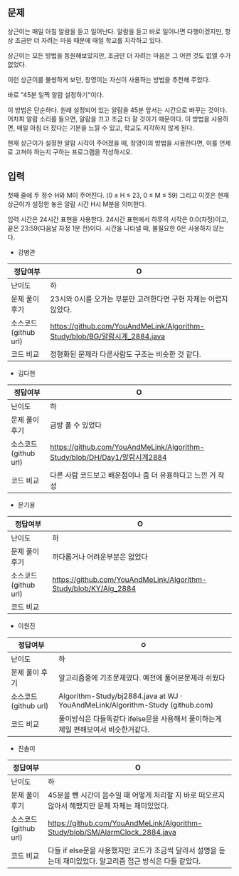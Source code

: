 ## 문제

상근이는 매일 아침 알람을 듣고 일어난다. 알람을 듣고 바로 일어나면 다행이겠지만, 항상 조금만 더 자려는 마음 때문에 매일 학교를 지각하고 있다.

상근이는 모든 방법을 동원해보았지만, 조금만 더 자려는 마음은 그 어떤 것도 없앨 수가 없었다.

이런 상근이를 불쌍하게 보던, 창영이는 자신이 사용하는 방법을 추천해 주었다.

바로 "45분 일찍 알람 설정하기"이다.

이 방법은 단순하다. 원래 설정되어 있는 알람을 45분 앞서는 시간으로 바꾸는 것이다. 어차피 알람 소리를 들으면, 알람을 끄고 조금 더 잘 것이기 때문이다. 이 방법을 사용하면, 매일 아침 더 잤다는 기분을 느낄 수 있고, 학교도 지각하지 않게 된다.

현재 상근이가 설정한 알람 시각이 주어졌을 때, 창영이의 방법을 사용한다면, 이를 언제로 고쳐야 하는지 구하는 프로그램을 작성하시오.

## 입력

첫째 줄에 두 정수 H와 M이 주어진다. (0 ≤ H ≤ 23, 0 ≤ M ≤ 59) 그리고 이것은 현재 상근이가 설정한 놓은 알람 시간 H시 M분을 의미한다.

입력 시간은 24시간 표현을 사용한다. 24시간 표현에서 하루의 시작은 0:0(자정)이고, 끝은 23:59(다음날 자정 1분 전)이다. 시간을 나타낼 때, 불필요한 0은 사용하지 않는다.

- 강병관

| 정답여부 | O |
| --- | --- |
| 난이도 | 하 |
| 문제 풀이 후기 | 23시와 0시를 오가는 부분만 고려한다면 구현 자체는 어렵지 않았다. |
| 소스코드(github url) | https://github.com/YouAndMeLink/Algorithm-Study/blob/BG/알람시계_2884.java |
| 코드 비교 |  정형화된 문제라 다른사람도 구조는 비슷한 것 같다. |
- 김다현

| 정답여부 | O |
| --- | --- |
| 난이도 | 하 |
| 문제 풀이 후기 | 금방 풀 수 있었다 |
| 소스코드(github url) | https://github.com/YouAndMeLink/Algorithm-Study/blob/DH/Day1/알람시계2884 |
| 코드 비교 | 다른 사람 코드보고 배운점이나 좀 더 유용하다고 느낀 거 작성 |
- 문기용

| 정답여부 | O |
| --- | --- |
| 난이도 | 하 |
| 문제 풀이 후기 | 까다롭거나 어려운부분은 없었다 |
| 소스코드(github url) | https://github.com/YouAndMeLink/Algorithm-Study/blob/KY/Alg_2884 |
| 코드 비교 |  |
- 이원진

| 정답여부 | ㅇ |
| --- | --- |
| 난이도 | 하 |
| 문제 풀이 후기 | 알고리즘중에 기초문제였다. 예전에 풀어본문제라 쉬웠다 |
| 소스코드(github url) | Algorithm-Study/bj2884.java at WJ · YouAndMeLink/Algorithm-Study (github.com) |
| 코드 비교 | 풀이방식은 다들똑같다 ifelse문을 사용해서 풀이하는게 제일 편해보여서 비슷한거같다. |
- 진솔미

| 정답여부 | O |
| --- | --- |
| 난이도 | 하 |
| 문제 풀이 후기 | 45분을 뺀 시간이 음수일 때 어떻게 처리할 지 바로 떠오르지 않아서 헤맸지만 문제 자체는 재미있었다.  |
| 소스코드(github url) | https://github.com/YouAndMeLink/Algorithm-Study/blob/SM/AlarmClock_2884.java |
| 코드 비교 | 다들 if else문을 사용했지만 코드가 조금씩 달라서 설명을 듣는데 재미있었다. 알고리즘 접근 방식은 다들 같았다. |
